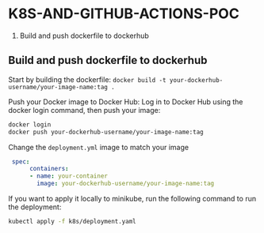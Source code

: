 # K8S-AND-GITHUB-ACTIONS-POC

1. Build and push dockerfile to dockerhub


## Build and push dockerfile to dockerhub

Start by building the dockerfile:
```docker build -t your-dockerhub-username/your-image-name:tag .```

Push your Docker image to Docker Hub: Log in to Docker Hub using the docker login command, then push your image:
```bash
docker login
docker push your-dockerhub-username/your-image-name:tag
```

Change the `deployment.yml` image to match your image
```yaml
 spec:
      containers:
      - name: your-container
        image: your-dockerhub-username/your-image-name:tag
```

If you want to apply it locally to minikube, run the following command to run the deployment:
```bash
kubectl apply -f k8s/deployment.yaml
```
